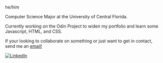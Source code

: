 <p>he/him</p>
<p>Computer Science Major at the University of Central Florida.</p>
<p>Currently working on the Odin Project to widen my portfolio and learn some Javascript, HTML, and CSS.</p>
If your looking to collaborate on something or just want to get in contact, send me an <a href="mailto:nsanchez9009@gmail.com">email!</a>

<a href="www.linkedin.com/in/nsanchez9009"><img src="https://i.imgur.com/Ks8W7j6.png" alt="LinkedIn"></a>
